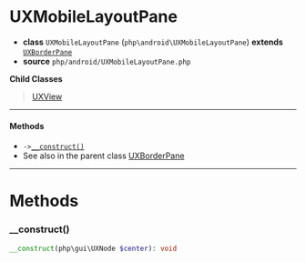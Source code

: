 # UXMobileLayoutPane

- **class** `UXMobileLayoutPane` (`php\android\UXMobileLayoutPane`) **extends** [`UXBorderPane`](https://github.com/VenityStudio/android/tree/master/jphp-android-ext/api-docs/classes/php/gui/layout/UXBorderPane.md)
- **source** `php/android/UXMobileLayoutPane.php`

**Child Classes**

> [UXView](https://github.com/VenityStudio/android/tree/master/jphp-android-ext/api-docs/classes/php/android/UXView.md)

---

#### Methods

- `->`[`__construct()`](#method-__construct)
- See also in the parent class [UXBorderPane](https://github.com/VenityStudio/android/tree/master/jphp-android-ext/api-docs/classes/php/gui/layout/UXBorderPane.md)

---
# Methods

<a name="method-__construct"></a>

### __construct()
```php
__construct(php\gui\UXNode $center): void
```